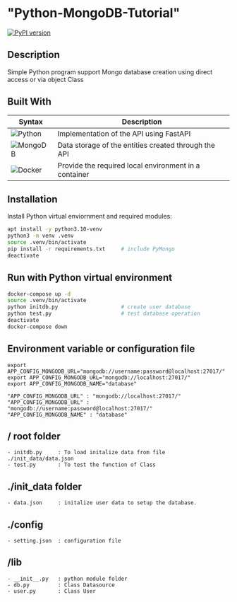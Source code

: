 
# "Python-MongoDB-Tutorial"

[![PyPI version](https://badge.fury.io/py/google-api-python-client.svg)](https://badge.fury.io/py/google-api-python-client)

## Description

Simple Python program support Mongo database creation using direct access or via object Class 


## Built With

| Syntax | Description |
| --- | ----------- |
| ![Python](https://img.shields.io/badge/python-3670A0?style=for-the-badge&logo=python&logoColor=ffdd54) | Implementation of the API using FastAPI |
| ![MongoDB](https://img.shields.io/badge/MongoDB-%234ea94b.svg?style=for-the-badge&logo=mongodb&logoColor=white) | Data storage of the entities created through the API |
| ![Docker](https://img.shields.io/badge/docker-%230db7ed.svg?style=for-the-badge&logo=docker&logoColor=white) | Provide the required local environment in a container |


## Installation

Install Python virtual enviornment and required modules:

```bash
apt install -y python3.10-venv
python3 -m venv .venv
source .venv/bin/activate
pip install -r requirements.txt     # include PyMongo
deactivate
```

## Run with Python virtual environment
```bash
docker-compose up -d
source .venv/bin/activate
python initdb.py                    # create user database
python test.py                      # test database operation
deactivate
docker-compose down
```

## Environment variable or configuration file
    export APP_CONFIG_MONGODB_URL="mongodb://username:password@localhost:27017/" 
    export APP_CONFIG_MONGODB_URL="mongodb://localhost:27017/" 
    export APP_CONFIG_MONGODB_NAME="database"

    "APP_CONFIG_MONGODB_URL" : "mongodb://localhost:27017/"
    "APP_CONFIG_MONGODB_URL" : "mongodb://username:password@localhost:27017/"
    "APP_CONFIG_MONGODB_NAME" : "database"


## / root folder
    - initdb.py     : To load initalize data from file ./init_data/data.json
    - test.py       : To test the function of Class

## ./init_data folder
    - data.json     : initalize user data to setup the database. 

## ./config
    - setting.json  : configuration file

## /lib
    - __init__.py   : python module folder
    - db.py         : Class Datasource
    - user.py       : Class User

